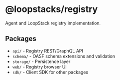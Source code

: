 # @loopstacks/registry

Agent and LoopStack registry implementation.

## Packages

- `api/` - Registry REST/GraphQL API
- `schema/` - OASF schema extensions and validation
- `storage/` - Persistence layer
- `web/` - Registry browser UI
- `sdk/` - Client SDK for other packages